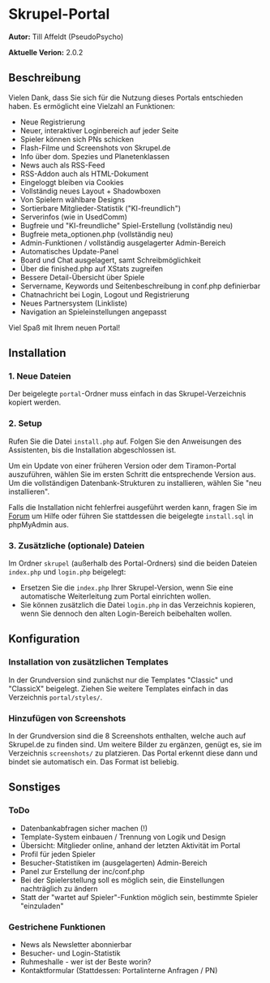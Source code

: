 Skrupel-Portal
==============

**Autor:** Till Affeldt (PseudoPsycho)

**Aktuelle Verion:** 2.0.2


Beschreibung
------------

Vielen Dank, dass Sie sich für die Nutzung dieses Portals entschieden haben. Es ermöglicht eine Vielzahl an Funktionen:

- Neue Registrierung
- Neuer, interaktiver Loginbereich auf jeder Seite
- Spieler können sich PNs schicken
- Flash-Filme und Screenshots von Skrupel.de
- Info über dom. Spezies und Planetenklassen
- News auch als RSS-Feed
- RSS-Addon auch als HTML-Dokument
- Eingeloggt bleiben via Cookies
- Vollständig neues Layout + Shadowboxen
- Von Spielern wählbare Designs
- Sortierbare Mitglieder-Statistik ("KI-freundlich")
- Serverinfos (wie in UsedComm)
- Bugfreie und "KI-freundliche" Spiel-Erstellung (vollständig neu)
- Bugfreie meta_optionen.php (vollständig neu)
- Admin-Funktionen / vollständig ausgelagerter Admin-Bereich
- Automatisches Update-Panel
- Board und Chat ausgelagert, samt Schreibmöglichkeit
- Über die finished.php auf XStats zugreifen
- Bessere Detail-Übersicht über Spiele
- Servername, Keywords und Seitenbeschreibung in conf.php definierbar
- Chatnachricht bei Login, Logout und Registrierung
- Neues Partnersystem (Linkliste)
- Navigation an Spieleinstellungen angepasst

Viel Spaß mit Ihrem neuen Portal!


Installation
------------

### 1. Neue Dateien

Der beigelegte `portal`-Ordner muss einfach in das Skrupel-Verzeichnis kopiert werden.


### 2. Setup

Rufen Sie die Datei `install.php` auf. Folgen Sie den Anweisungen des Assistenten, bis die Installation abgeschlossen ist.

Um ein Update von einer früheren Version oder dem Tiramon-Portal auszuführen, wählen Sie im ersten Schritt die entsprechende Version aus.
Um die vollständigen Datenbank-Strukturen zu installieren, wählen Sie "neu installieren".

Falls die Installation nicht fehlerfrei ausgeführt werden kann, fragen Sie im [Forum](http://board.skrupel.de/viewtopic.php?f=9&t=20914) um Hilfe
oder führen Sie stattdessen die beigelegte `install.sql` in phpMyAdmin aus.


### 3. Zusätzliche (optionale) Dateien

Im Ordner `skrupel` (außerhalb des Portal-Ordners) sind die beiden Dateien `index.php` und `login.php` beigelegt:

- Ersetzen Sie die `index.php` Ihrer Skrupel-Version, wenn Sie eine automatische Weiterleitung zum Portal einrichten wollen.
- Sie können zusätzlich die Datei `login.php` in das Verzeichnis kopieren, wenn Sie dennoch den alten Login-Bereich beibehalten wollen.


Konfiguration
-------------

### Installation von zusätzlichen Templates

In der Grundversion sind zunächst nur die Templates "Classic" und "ClassicX" beigelegt.
Ziehen Sie weitere Templates einfach in das Verzeichnis `portal/styles/`.


### Hinzufügen von Screenshots

In der Grundversion sind die 8 Screenshots enthalten, welche auch auf Skrupel.de zu finden sind.
Um weitere Bilder zu ergänzen, genügt es, sie im Verzeichnis `screenshots/` zu platzieren.
Das Portal erkennt diese dann und bindet sie automatisch ein. Das Format ist beliebig.


Sonstiges
---------

### ToDo

- Datenbankabfragen sicher machen (!)
- Template-System einbauen / Trennung von Logik und Design
- Übersicht: Mitglieder online, anhand der letzten Aktivität im Portal
- Profil für jeden Spieler
- Besucher-Statistiken im (ausgelagerten) Admin-Bereich
- Panel zur Erstellung der inc/conf.php
- Bei der Spielerstellung soll es möglich sein, die Einstellungen nachträglich zu ändern
- Statt der "wartet auf Spieler"-Funktion möglich sein, bestimmte Spieler "einzuladen"

### Gestrichene Funktionen

- News als Newsletter abonnierbar
- Besucher- und Login-Statistik
- Ruhmeshalle - wer ist der Beste worin?
- Kontaktformular (Stattdessen: Portalinterne Anfragen / PN)
